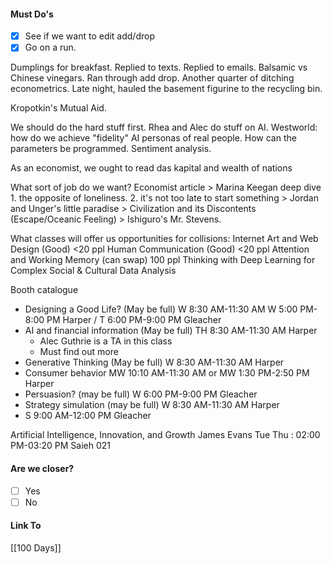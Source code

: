 #### Must Do's
- [x] See if we want to edit add/drop
- [x] Go on a run.

Dumplings for breakfast. Replied to texts. Replied to emails. Balsamic vs Chinese vinegars. Ran through add drop. Another quarter of ditching econometrics. Late night, hauled the basement figurine to the recycling bin. 

Kropotkin's Mutual Aid.

We should do the hard stuff first.
Rhea and Alec do stuff on AI.
Westworld: how do we achieve "fidelity"
AI personas of real people. How can the parameters be programmed.
Sentiment analysis.

As an economist, 
we ought to read das kapital and wealth of nations

What sort of job do we want?
Economist article > Marina Keegan deep dive 1. the opposite of loneliness. 2. it's not too late to start something  > Jordan and Unger's little paradise > Civilization and its Discontents (Escape/Oceanic Feeling) > Ishiguro's Mr. Stevens.

What classes will offer us opportunities for collisions:
Internet Art and Web Design (Good) <20 ppl
Human Communication (Good) <20 ppl
Attention and Working Memory (can swap) 100 ppl
Thinking with Deep Learning for Complex Social & Cultural Data Analysis

Booth catalogue
- Designing a Good Life? (May be full) W 8:30 AM-11:30 AM W 5:00 PM-8:00 PM Harper / T 6:00 PM-9:00 PM Gleacher
- AI and financial information  (May be full) TH 8:30 AM-11:30 AM Harper  
	- Alec Guthrie is a TA in this class
	- Must find out more
- Generative Thinking (May be full)  W 8:30 AM-11:30 AM Harper
- Consumer behavior MW 10:10 AM-11:30 AM or MW 1:30 PM-2:50 PM Harper
- Persuasion? (may be full) W 6:00 PM-9:00 PM Gleacher
- Strategy simulation (may be full) W 8:30 AM-11:30 AM Harper 
- S 9:00 AM-12:00 PM Gleacher

Artificial Intelligence, Innovation, and Growth James Evans
Tue Thu : 02:00 PM-03:20 PM Saieh 021

#### Are we closer?
- [ ] Yes
- [ ] No
#### Link To
[[100 Days]]
